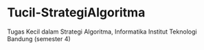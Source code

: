 # Tucil-StrategiAlgoritma
Tugas Kecil dalam Strategi Algoritma, Informatika Institut Teknologi Bandung (semester 4)
